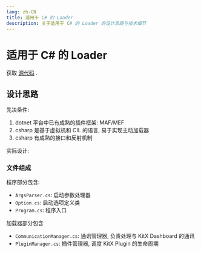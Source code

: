 ```yaml
---
lang: zh-CN
title: 适用于 C# 的 Loader
description: 关于适用于 C# 的 Loader 的设计思路与技术细节
---
```


# 适用于 C# 的 Loader

获取 [源代码](https://github.com/Crequency/KitX-Loaders/tree/main/KitX.Loader.CSharp) .

## 设计思路

先决条件:

1. dotnet 平台中已有成熟的插件框架: MAF/MEF
2. csharp 是基于虚拟机和 CIL 的语言, 易于实现主动加载器
3. csharp 有成熟的接口和反射机制

实际设计:

### 文件组成

程序部分包含:

- `ArgsParser.cs`: 启动参数处理器
- `Option.cs`: 启动选项定义类
- `Program.cs`: 程序入口

加载器部分包含

- `CommunicationManager.cs`: 通讯管理器, 负责处理与 KitX Dashboard 的通讯
- `PluginManager.cs`: 插件管理器, 调度 KitX Plugin 的生命周期

